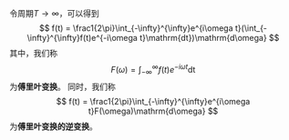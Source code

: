 令周期$T \rightarrow \infty$，可以得到
$$
f(t) = \frac1{2\pi}\int_{-\infty}^{\infty}e^{i\omega t}(\int_{-\infty}^{\infty}f(t)e^{-i\omega t}\mathrm{dt})\mathrm{d\omega}
$$
其中，我们称
$$
F(\omega) = \int_{-\infty}^{\infty}f(t)e^{-i\omega t}\mathrm{dt}
$$
为**傅里叶变换**。
同时，我们称
$$
f(t) = \frac1{2\pi}\int_{-\infty}^{\infty}e^{i\omega t}F(\omega)\mathrm{d\omega}
$$
为**傅里叶变换的逆变换**。
